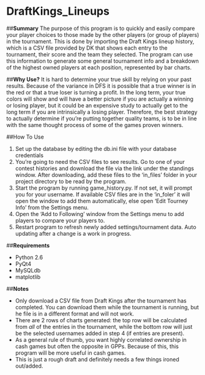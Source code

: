 # **DraftKings_Lineups**

##**Summary**
The purpose of this program is to quickly and easily compare your player choices to those made by the other players (or group of players) in the tournament.  This is done by importing the Draft Kings lineup history, which is a CSV file provided by DK that shows each entry to the tournament, their score and the team they selected.  The program can use this information to generate some general tournament info and a breakdown of the highest owned players at each position, represented by bar charts.  

##**Why Use?**
It is hard to determine your true skill by relying on your past results. Because of the variance in DFS it is possible that a true winner is in the red or that a true loser is turning a profit. In the long term, your true colors will show and will have a better picture if you are actually a winning or losing player, but it could be an expensive study to actually get to the long term if you are intrinsically a losing player.  Therefore, the best strategy to actually determine if you’re putting together quality teams, is to be in line with the same thought process of some of the games proven winners.  

##How To Use
1.  Set up the database by editing the db.ini file with your database credentials
2.  You’re going to need the CSV files to see results. Go to one of your contest histories and download the file via the link under the standings window. After downloading, add these files to the ‘in_files’ folder in your project directory to be read by the program.
3.  Start the program by running game_history.py.  If not set, it will prompt you for your username.  If available CSV files are in the ‘in_foler’ it will open the window to add them automatically, else open ‘Edit Tourney Info’ from the Settings menu.  
4.  Open the ‘Add to Following’ window from the Settings menu to add players to compare your players to.  
5.  Restart program to refresh newly added settings/tournament data.  Auto updating after a change is a work in progress.  

##**Requirements**
- Python 2.6
- PyQt4
- MySQLdb
- matplotlib

##**Notes**
- Only download a CSV file from Draft Kings after the tournament has completed. You can download them while the tournament is running, but he file is in a different format and will not work.  
- There are 2 rows of charts generated: the top row will be calculated from *all* of the entries in the tournament, while the bottom row will just be the selected usernames added in step 4 (if entries are present).  
- As a general rule of thumb, you want highly correlated ownership in cash games but often the opposite in GPPs. Because of this, this program will be more useful in cash games.  
- This is just a rough draft and definitely needs a few things ironed out/added.
  
